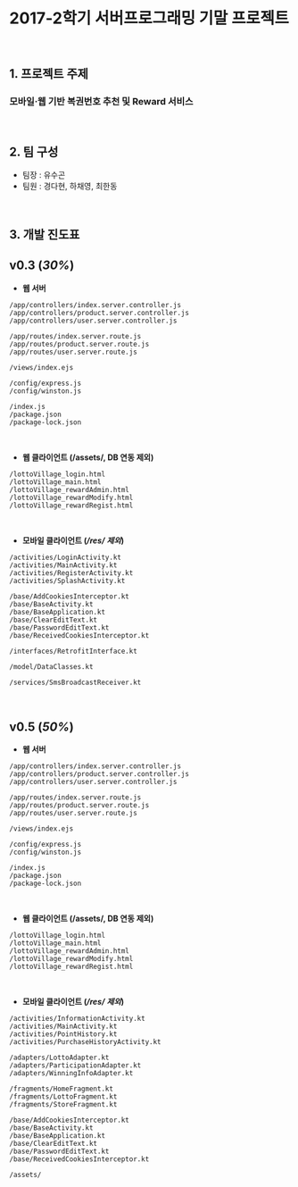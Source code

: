 # 2017-2학기 서버프로그래밍 기말 프로젝트

<br>

## 1\. 프로젝트 주제

### 모바일·웹 기반 복권번호 추천 및 Reward 서비스

<br>

## 2\. 팀 구성

- 팀장 : 유수곤
- 팀원 : 경다현, 하채영, 최한동

<br>

## 3\. 개발 진도표

## v0.3 (_30%_)

- **웹 서버**

```
/app/controllers/index.server.controller.js
/app/controllers/product.server.controller.js
/app/controllers/user.server.controller.js

/app/routes/index.server.route.js
/app/routes/product.server.route.js
/app/routes/user.server.route.js

/views/index.ejs

/config/express.js
/config/winston.js

/index.js
/package.json
/package-lock.json
```

<br>

- **웹 클라이언트 (/assets/, DB 연동 제외)**

```
/lottoVillage_login.html
/lottoVillage_main.html
/lottoVillage_rewardAdmin.html
/lottoVillage_rewardModify.html
/lottoVillage_rewardRegist.html
```

<br>

- **모바일 클라이언트 (_/res/ 제외_)**

```
/activities/LoginActivity.kt
/activities/MainActivity.kt
/activities/RegisterActivity.kt
/activities/SplashActivity.kt

/base/AddCookiesInterceptor.kt
/base/BaseActivity.kt
/base/BaseApplication.kt
/base/ClearEditText.kt
/base/PasswordEditText.kt
/base/ReceivedCookiesInterceptor.kt

/interfaces/RetrofitInterface.kt

/model/DataClasses.kt

/services/SmsBroadcastReceiver.kt
```
<br>

## v0.5 (_50%_)

- **웹 서버**

```
/app/controllers/index.server.controller.js
/app/controllers/product.server.controller.js
/app/controllers/user.server.controller.js

/app/routes/index.server.route.js
/app/routes/product.server.route.js
/app/routes/user.server.route.js

/views/index.ejs

/config/express.js
/config/winston.js

/index.js
/package.json
/package-lock.json
```

<br>

- **웹 클라이언트 (/assets/, DB 연동 제외)**

```
/lottoVillage_login.html
/lottoVillage_main.html
/lottoVillage_rewardAdmin.html
/lottoVillage_rewardModify.html
/lottoVillage_rewardRegist.html
```

<br>

- **모바일 클라이언트 (_/res/ 제외_)**

```
/activities/InformationActivity.kt
/activities/MainActivity.kt
/activities/PointHistory.kt
/activities/PurchaseHistoryActivity.kt

/adapters/LottoAdapter.kt
/adapters/ParticipationAdapter.kt
/adapters/WinningInfoAdapter.kt

/fragments/HomeFragment.kt
/fragments/LottoFragment.kt
/fragments/StoreFragment.kt

/base/AddCookiesInterceptor.kt
/base/BaseActivity.kt
/base/BaseApplication.kt
/base/ClearEditText.kt
/base/PasswordEditText.kt
/base/ReceivedCookiesInterceptor.kt

/assets/
```
